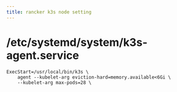 ```yaml
---
title: rancker k3s node setting
---
```


# /etc/systemd/system/k3s-agent.service
```
ExecStart=/usr/local/bin/k3s \
    agent --kubelet-arg eviction-hard=memory.available<6Gi \
    --kubelet-arg max-pods=28 \
    

```
